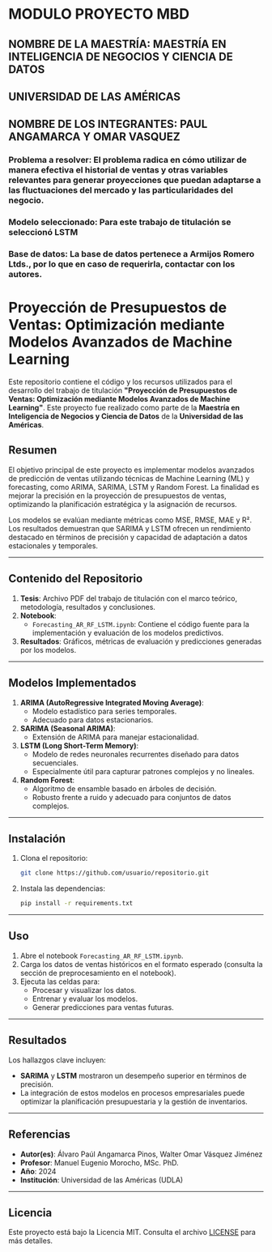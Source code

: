 # **MODULO PROYECTO MBD**
## NOMBRE DE LA MAESTRÍA: MAESTRÍA EN INTELIGENCIA DE NEGOCIOS Y CIENCIA DE DATOS
## UNIVERSIDAD DE LAS AMÉRICAS
## NOMBRE DE LOS INTEGRANTES: PAUL ANGAMARCA Y OMAR VASQUEZ

### Problema a resolver: El problema radica en cómo utilizar de manera efectiva el historial de ventas y otras variables relevantes para generar proyecciones que puedan adaptarse a las fluctuaciones del mercado y las particularidades del negocio.
### Modelo seleccionado: Para este trabajo de titulación se seleccionó LSTM
### Base de datos: La base de datos pertenece a Armijos Romero Ltds., por lo que en caso de requerirla, contactar con los autores.

# Proyección de Presupuestos de Ventas: Optimización mediante Modelos Avanzados de Machine Learning

Este repositorio contiene el código y los recursos utilizados para el desarrollo del trabajo de titulación **"Proyección de Presupuestos de Ventas: Optimización mediante Modelos Avanzados de Machine Learning"**. Este proyecto fue realizado como parte de la **Maestría en Inteligencia de Negocios y Ciencia de Datos** de la **Universidad de las Américas**.

## Resumen

El objetivo principal de este proyecto es implementar modelos avanzados de predicción de ventas utilizando técnicas de Machine Learning (ML) y forecasting, como ARIMA, SARIMA, LSTM y Random Forest. La finalidad es mejorar la precisión en la proyección de presupuestos de ventas, optimizando la planificación estratégica y la asignación de recursos.

Los modelos se evalúan mediante métricas como MSE, RMSE, MAE y R². Los resultados demuestran que SARIMA y LSTM ofrecen un rendimiento destacado en términos de precisión y capacidad de adaptación a datos estacionales y temporales.

---

## Contenido del Repositorio

1. **Tesis**: Archivo PDF del trabajo de titulación con el marco teórico, metodología, resultados y conclusiones.
2. **Notebook**: 
    - `Forecasting_AR_RF_LSTM.ipynb`: Contiene el código fuente para la implementación y evaluación de los modelos predictivos.
3. **Resultados**: Gráficos, métricas de evaluación y predicciones generadas por los modelos.

---

## Modelos Implementados

1. **ARIMA (AutoRegressive Integrated Moving Average)**: 
   - Modelo estadístico para series temporales.
   - Adecuado para datos estacionarios.
2. **SARIMA (Seasonal ARIMA)**:
   - Extensión de ARIMA para manejar estacionalidad.
3. **LSTM (Long Short-Term Memory)**:
   - Modelo de redes neuronales recurrentes diseñado para datos secuenciales.
   - Especialmente útil para capturar patrones complejos y no lineales.
4. **Random Forest**:
   - Algoritmo de ensamble basado en árboles de decisión.
   - Robusto frente a ruido y adecuado para conjuntos de datos complejos.

---

## Instalación

1. Clona el repositorio:
   ```bash
   git clone https://github.com/usuario/repositorio.git
   ```
2. Instala las dependencias:
   ```bash
   pip install -r requirements.txt
   ```

---

## Uso

1. Abre el notebook `Forecasting_AR_RF_LSTM.ipynb`.
2. Carga los datos de ventas históricos en el formato esperado (consulta la sección de preprocesamiento en el notebook).
3. Ejecuta las celdas para:
   - Procesar y visualizar los datos.
   - Entrenar y evaluar los modelos.
   - Generar predicciones para ventas futuras.

---

## Resultados

Los hallazgos clave incluyen:
- **SARIMA** y **LSTM** mostraron un desempeño superior en términos de precisión.
- La integración de estos modelos en procesos empresariales puede optimizar la planificación presupuestaria y la gestión de inventarios.

---

## Referencias

- **Autor(es)**: Álvaro Paúl Angamarca Pinos, Walter Omar Vásquez Jiménez
- **Profesor**: Manuel Eugenio Morocho, MSc. PhD.
- **Año**: 2024
- **Institución**: Universidad de las Américas (UDLA)

---

## Licencia

Este proyecto está bajo la Licencia MIT. Consulta el archivo [LICENSE](LICENSE) para más detalles.
